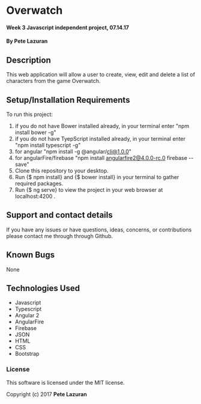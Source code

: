 # Overwatch

#### Week 3 Javascript independent project, 07.14.17

#### **By Pete Lazuran**

## Description

This web application will allow a user to create, view, edit and delete a list of characters from the game Overwatch.

## Setup/Installation Requirements

To run this project:

1. if you do not have Bower installed already, in your terminal enter  "npm install bower -g"
2. if you do not have TyepScript installed already, in your terminal enter  "npm install typescript -g"
3. for angular "npm install -g @angular/cli@1.0.0"
4. for angularFire/firebase "npm install angularfire2@4.0.0-rc.0 firebase --save"
3. Clone this repository to your desktop.
4. Run {$ npm install} and {$ bower install} in your terminal to gather required packages.
5. Run {$ ng serve} to view the project in your web browser at localhost:4200 .


## Support and contact details

If you have any issues or have questions, ideas, concerns, or contributions please contact me through through Github.

## Known Bugs

None

## Technologies Used

* Javascript
* Typescript
* Angular 2
* AngularFire
* Firebase
* JSON
* HTML
* CSS
* Bootstrap

### License
This software is licensed under the MIT license.

Copyright (c) 2017 **Pete Lazuran**
